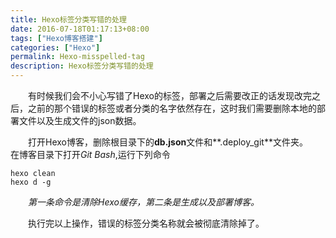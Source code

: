 ```yaml
---
title: Hexo标签分类写错的处理
date: 2016-07-18T01:17:13+08:00
tags: ["Hexo博客搭建"]
categories: ["Hexo"]
permalink: Hexo-misspelled-tag
description: Hexo标签分类写错的处理
---
```

　　有时候我们会不小心写错了Hexo的标签，部署之后需要改正的话发现改完之后，之前的那个错误的标签或者分类的名字依然存在，这时我们需要删除本地的部署文件以及生成文件的json数据。

　　打开Hexo博客，删除根目录下的**db.json**文件和**.deploy_git**文件夹。<!--more-->
　　在博客目录下打开*Git Bash*,运行下列命令
```
hexo clean
hexo d -g
```
　　*第一条命令是清除Hexo缓存，第二条是生成以及部署博客。*

　　执行完以上操作，错误的标签分类名称就会被彻底清除掉了。
